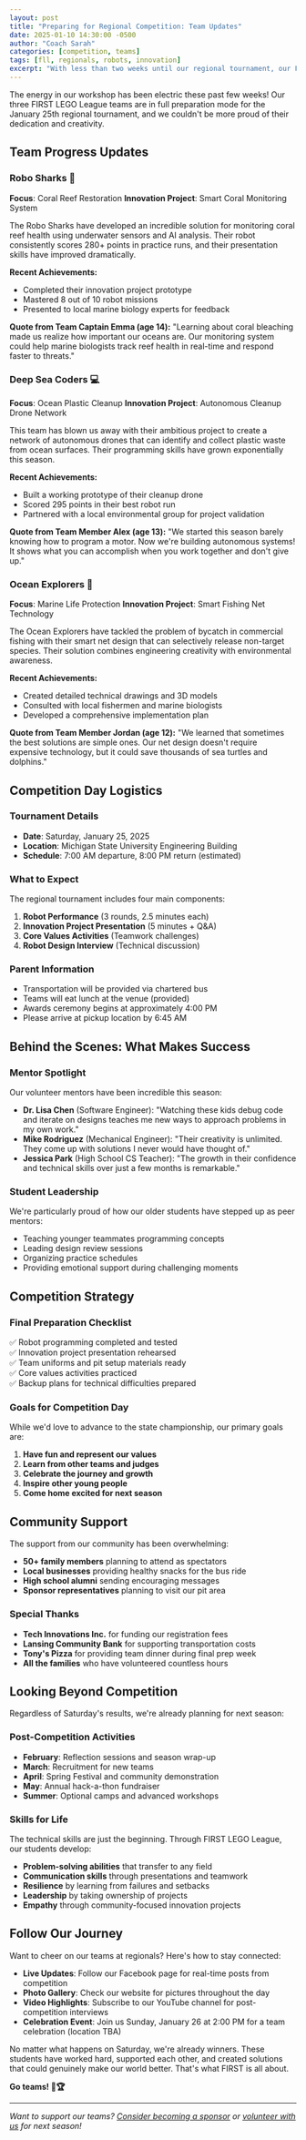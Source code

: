 ```yaml
---
layout: post
title: "Preparing for Regional Competition: Team Updates"
date: 2025-01-10 14:30:00 -0500
author: "Coach Sarah"
categories: [competition, teams]
tags: [fll, regionals, robots, innovation]
excerpt: "With less than two weeks until our regional tournament, our FLL teams are putting the finishing touches on their robots and innovation projects. Here's what they've been working on."
---
```


The energy in our workshop has been electric these past few weeks! Our three FIRST LEGO League teams are in full preparation mode for the January 25th regional tournament, and we couldn't be more proud of their dedication and creativity.

## Team Progress Updates

### Robo Sharks 🦈
**Focus**: Coral Reef Restoration
**Innovation Project**: Smart Coral Monitoring System

The Robo Sharks have developed an incredible solution for monitoring coral reef health using underwater sensors and AI analysis. Their robot consistently scores 280+ points in practice runs, and their presentation skills have improved dramatically.

**Recent Achievements:**
- Completed their innovation project prototype
- Mastered 8 out of 10 robot missions
- Presented to local marine biology experts for feedback

**Quote from Team Captain Emma (age 14):** "Learning about coral bleaching made us realize how important our oceans are. Our monitoring system could help marine biologists track reef health in real-time and respond faster to threats."

### Deep Sea Coders 💻
**Focus**: Ocean Plastic Cleanup
**Innovation Project**: Autonomous Cleanup Drone Network

This team has blown us away with their ambitious project to create a network of autonomous drones that can identify and collect plastic waste from ocean surfaces. Their programming skills have grown exponentially this season.

**Recent Achievements:**
- Built a working prototype of their cleanup drone
- Scored 295 points in their best robot run
- Partnered with a local environmental group for project validation

**Quote from Team Member Alex (age 13):** "We started this season barely knowing how to program a motor. Now we're building autonomous systems! It shows what you can accomplish when you work together and don't give up."

### Ocean Explorers 🌊
**Focus**: Marine Life Protection
**Innovation Project**: Smart Fishing Net Technology

The Ocean Explorers have tackled the problem of bycatch in commercial fishing with their smart net design that can selectively release non-target species. Their solution combines engineering creativity with environmental awareness.

**Recent Achievements:**
- Created detailed technical drawings and 3D models
- Consulted with local fishermen and marine biologists
- Developed a comprehensive implementation plan

**Quote from Team Member Jordan (age 12):** "We learned that sometimes the best solutions are simple ones. Our net design doesn't require expensive technology, but it could save thousands of sea turtles and dolphins."

## Competition Day Logistics

### Tournament Details
- **Date**: Saturday, January 25, 2025
- **Location**: Michigan State University Engineering Building
- **Schedule**: 7:00 AM departure, 8:00 PM return (estimated)

### What to Expect
The regional tournament includes four main components:

1. **Robot Performance** (3 rounds, 2.5 minutes each)
2. **Innovation Project Presentation** (5 minutes + Q&A)
3. **Core Values Activities** (Teamwork challenges)
4. **Robot Design Interview** (Technical discussion)

### Parent Information
- Transportation will be provided via chartered bus
- Teams will eat lunch at the venue (provided)
- Awards ceremony begins at approximately 4:00 PM
- Please arrive at pickup location by 6:45 AM

## Behind the Scenes: What Makes Success

### Mentor Spotlight
Our volunteer mentors have been incredible this season:

- **Dr. Lisa Chen** (Software Engineer): "Watching these kids debug code and iterate on designs teaches me new ways to approach problems in my own work."
- **Mike Rodriguez** (Mechanical Engineer): "Their creativity is unlimited. They come up with solutions I never would have thought of."
- **Jessica Park** (High School CS Teacher): "The growth in their confidence and technical skills over just a few months is remarkable."

### Student Leadership
We're particularly proud of how our older students have stepped up as peer mentors:

- Teaching younger teammates programming concepts
- Leading design review sessions
- Organizing practice schedules
- Providing emotional support during challenging moments

## Competition Strategy

### Final Preparation Checklist
✅ Robot programming completed and tested  
✅ Innovation project presentation rehearsed  
✅ Team uniforms and pit setup materials ready  
✅ Core values activities practiced  
✅ Backup plans for technical difficulties prepared  

### Goals for Competition Day
While we'd love to advance to the state championship, our primary goals are:

1. **Have fun and represent our values**
2. **Learn from other teams and judges**
3. **Celebrate the journey and growth**
4. **Inspire other young people**
5. **Come home excited for next season**

## Community Support

The support from our community has been overwhelming:

- **50+ family members** planning to attend as spectators
- **Local businesses** providing healthy snacks for the bus ride
- **High school alumni** sending encouraging messages
- **Sponsor representatives** planning to visit our pit area

### Special Thanks
- **Tech Innovations Inc.** for funding our registration fees
- **Lansing Community Bank** for supporting transportation costs
- **Tony's Pizza** for providing team dinner during final prep week
- **All the families** who have volunteered countless hours

## Looking Beyond Competition

Regardless of Saturday's results, we're already planning for next season:

### Post-Competition Activities
- **February**: Reflection sessions and season wrap-up
- **March**: Recruitment for new teams
- **April**: Spring Festival and community demonstration
- **May**: Annual hack-a-thon fundraiser
- **Summer**: Optional camps and advanced workshops

### Skills for Life
The technical skills are just the beginning. Through FIRST LEGO League, our students develop:

- **Problem-solving abilities** that transfer to any field
- **Communication skills** through presentations and teamwork
- **Resilience** by learning from failures and setbacks
- **Leadership** by taking ownership of projects
- **Empathy** through community-focused innovation projects

## Follow Our Journey

Want to cheer on our teams at regionals? Here's how to stay connected:

- **Live Updates**: Follow our Facebook page for real-time posts from competition
- **Photo Gallery**: Check our website for pictures throughout the day
- **Video Highlights**: Subscribe to our YouTube channel for post-competition interviews
- **Celebration Event**: Join us Sunday, January 26 at 2:00 PM for a team celebration (location TBA)

No matter what happens on Saturday, we're already winners. These students have worked hard, supported each other, and created solutions that could genuinely make our world better. That's what FIRST is all about.

**Go teams! 🤖🏆**

---

*Want to support our teams? [Consider becoming a sponsor](/sponsors) or [volunteer with us](/contact#volunteer) for next season!*
